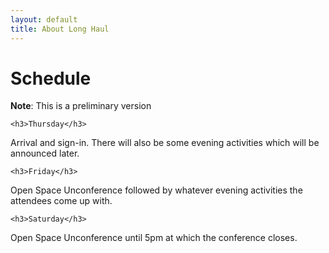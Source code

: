 ```yaml
---
layout: default
title: About Long Haul
---
```


<div class="post">
	<h1 class="pageTitle">Schedule</h1>

  <p class="intro">
    <b>Note</b>: This is a preliminary version
  </p>

	<h3>Thursday</h3>
  <p>
  Arrival and sign-in. There will also be some evening activities which will be announced later.
  </p>

	<h3>Friday</h3>
  <p>
  Open Space Unconference followed by whatever evening activities the attendees come up with.
  </p>

	<h3>Saturday</h3>
  <p>
  Open Space Unconference until 5pm at which the conference closes.
  </p>

</div>
